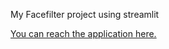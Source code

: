 My Facefilter project using streamlit

[You can reach the application here.](https://share.streamlit.io/ronipolak123/facefilter/Face-filter/StreamLit.py)
